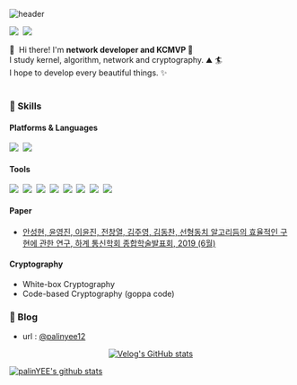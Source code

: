 ![header](https://capsule-render.vercel.app/api?type=soft&color=auto&height=150&section=header&text=YeoungjinYoon&fontSize=70&animation=twinkling)
<p>
  <a href="mailto:alwns28@kookmin.ac.kr" target="_blank"><img src="https://img.shields.io/badge/alwns28@kookmin.ac.kr-EA4335?style=flat-square&logo=Gmail&logoColor=white"/></a>&nbsp
  <a href="https://www.instagram.com/yunyeongjin6126/"><img src="https://img.shields.io/badge/yunyeongjin6126-E4405F?style=flat-square&logo=Instagram&logoColor=white&link=https://www.instagram.com/yunyeongjin6126/"/></a>&nbsp
</p>

<p>
  👋&nbsp; Hi there! I'm <b>network developer and KCMVP </b>🚀<br/>
  I study kernel, algorithm, network and cryptography. ⛰ 🏄<br/>
  I hope to develop every beautiful things. ✨ <br/><br/>
</p>

### 💪 Skills
#### Platforms & Languages
<p>
  <img src="https://img.shields.io/badge/Python-3766AB?style=flat-square&logo=Python&logoColor=white"/></a>&nbsp 
  <img src="https://img.shields.io/badge/C-A8B9CC?style=flat-square&logo=C&logoColor=white"/></a>&nbsp 
</p>

#### Tools
<p>
  <img src="https://img.shields.io/badge/elasticsearch-005571?style=flat-square&logo=elasticsearch&logoColor=white"/></a>&nbsp
  <img src="https://img.shields.io/badge/kibana-055661?style=flat-square&logo=kibana&logoColor=white"/></a>&nbsp
  <img src="https://img.shields.io/badge/docker-blueviolet?style=flat-square&logo=docker&logoColor=white"/></a>&nbsp
  <img src="https://img.shields.io/badge/jenkins-informational?style=flat-square&logo=jenkins&logoColor=white"/></a>&nbsp
  <img src="https://img.shields.io/badge/rabbitmq-9cf?style=flat-square&logo=rabbitmq&logoColor=white"/></a>&nbsp
  <img src="https://img.shields.io/badge/neo4j-red?style=flat-square&logo=neo4j&logoColor=white"/></a>&nbsp
  <img src="https://img.shields.io/badge/Git-F05032?style=flat-square&logo=Git&logoColor=white"/>&nbsp
  <img src="https://img.shields.io/badge/Latex-F05032?style=flat-square&logo=latex&logoColor=white"/>&nbsp
</p>

#### Paper
- [안성현, 윤영진, 이윤진, 전창열, 김주영, 김동찬, 선형동치 알고리듬의 효율적인 구현에 관한 연구, 하계 통신학회 종합학술발표회, 2019 (6월)][paper_1]

#### Cryptography
- White-box Cryptography
- Code-based Cryptography (goppa code) 

### 👋 Blog
 - url : [@palinyee12](https://velog.io/@palinyee12)
<center>

[![Velog's GitHub stats](https://velog-readme-stats.vercel.app/api?name=palinyee12&color=dark)](https://velog.io/@palinyee12)

</center>

[![palinYEE's github stats](https://github-readme-stats.vercel.app/api?username=palinyee)](https://github.com/palinYEE/github-readme-stats)

[paper_1]: https://www.dbpia.co.kr/journal/articleDetail?nodeId=NODE09234683
